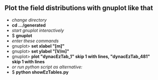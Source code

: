 ## Plot the field distributions with gnuplot like that
* _change directory_
* **cd .../generated**
* _start gnuplot interactively_
* $ **gnuplot**
* _enter these commands_
* gnuplot> **set xlabel "[m]"**
* gnuplot> **set ylabel "[V/m]"**
* gnuplot> **plot "dynacEzTab_1" skip 1 with lines, "dynacEzTab_481" skip 1 with lines**
* _or run python script as alternative:_
* $ **python showEzTables.py**